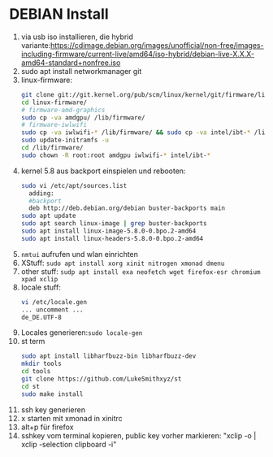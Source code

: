 # DEBIAN Install

1. via usb iso installieren, die hybrid variante:https://cdimage.debian.org/images/unofficial/non-free/images-including-firmware/current-live/amd64/iso-hybrid/debian-live-X.X.X-amd64-standard+nonfree.iso
1. sudo apt install networkmanager git
1. linux-firmware:
   ```sh
   git clone git://git.kernel.org/pub/scm/linux/kernel/git/firmware/linux-firmware.git
   cd linux-firmware/
   # firmware-amd-graphics
   sudo cp -va amdgpu/ /lib/firmware/
   # firmware-iwlwifi
   sudo cp -va iwlwifi-* /lib/firmware/ && sudo cp -va intel/ibt-* /lib/firmware/intel/
   sudo update-initramfs -u
   cd /lib/firmware/
   sudo chown -R root:root amdgpu iwlwifi-* intel/ibt-* 
   ```
1. kernel 5.8 aus backport einspielen und rebooten:
   ```sh
   sudo vi /etc/apt/sources.list
     adding:
     #backport
     deb http://deb.debian.org/debian buster-backports main
   sudo apt update
   sudo apt search linux-image | grep buster-backports
   sudo apt install linux-image-5.8.0-0.bpo.2-amd64
   sudo apt install linux-headers-5.8.0-0.bpo.2-amd64
   ```
1. `nmtui` aufrufen und wlan einrichten
1. XStuff: `sudo apt install xorg xinit nitrogen xmonad dmenu`
1. other stuff: `sudp apt install exa neofetch wget firefox-esr chromium xpad xclip`
1. locale stuff:
   ```sh
   vi /etc/locale.gen
   ... uncomment ...
   de_DE.UTF-8
   ```
1. Locales generieren:`sudo locale-gen`
1. st term
   ```sh
   sudo apt install libharfbuzz-bin libharfbuzz-dev
   mkdir tools
   cd tools
   git clone https://github.com/LukeSmithxyz/st
   cd st
   sudo make install
   ```
1. ssh key generieren
1. x starten mit xmonad in xinitrc
1. alt+p für firefox
1. sshkey vom terminal kopieren, public key vorher markieren: "xclip -o | xclip -selection clipboard -i"
